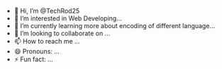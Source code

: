 - 👋 Hi, I’m @TechRod25
- 👀 I’m interested in Web Developing...
- 🌱 I’m currently learning more about encoding of different language...
- 💞️ I’m looking to collaborate on ...
- 📫 How to reach me ...
- 😄 Pronouns: ...
- ⚡ Fun fact: ...

<!---
TechRod25/TechRod25 is a ✨ special ✨ repository because its `README.md` (this file) appears on your GitHub profile.
You can click the Preview link to take a look at your changes.
--->
